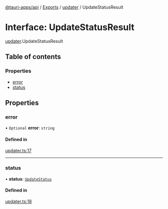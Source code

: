 [@tauri-apps/api](../README.md) / [Exports](../modules.md) / [updater](../modules/updater.md) / UpdateStatusResult

# Interface: UpdateStatusResult

[updater](../modules/updater.md).UpdateStatusResult

## Table of contents

### Properties

- [error](updater.UpdateStatusResult.md#error)
- [status](updater.UpdateStatusResult.md#status)

## Properties

### error

• `Optional` **error**: `string`

#### Defined in

[updater.ts:17](https://github.com/ksnyde/tauri/blob/3a04c036/tooling/api/src/updater.ts#L17)

___

### status

• **status**: [`UpdateStatus`](../modules/updater.md#updatestatus)

#### Defined in

[updater.ts:18](https://github.com/ksnyde/tauri/blob/3a04c036/tooling/api/src/updater.ts#L18)
